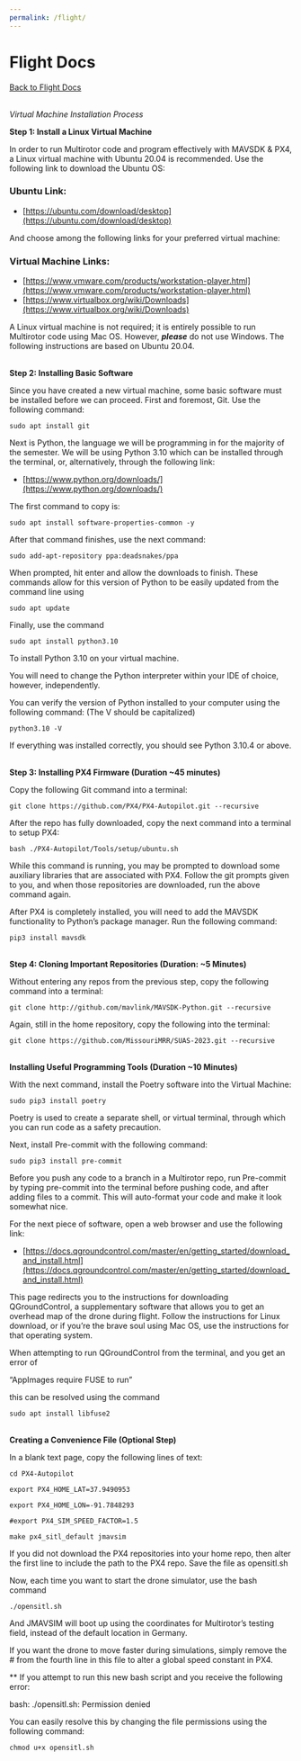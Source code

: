 ```yaml
---
permalink: /flight/
---
```


# Flight Docs

[Back to Flight Docs](/docs/flight/)

\
*Virtual Machine Installation Process*

**Step 1: Install a Linux Virtual Machine**

In order to run Multirotor code and program effectively with MAVSDK & PX4, a Linux virtual machine with Ubuntu 20.04 is recommended. Use the following link to download the Ubuntu OS: 

### Ubuntu Link:
-  [https://ubuntu.com/download/desktop](https://ubuntu.com/download/desktop) 

And choose among the following links for your preferred virtual machine: 

### Virtual Machine Links:
- [https://www.vmware.com/products/workstation-player.html](https://www.vmware.com/products/workstation-player.html)  
- [https://www.virtualbox.org/wiki/Downloads](https://www.virtualbox.org/wiki/Downloads)

A Linux virtual machine is not required; it is entirely possible to run Multirotor code using Mac OS. However, ***please*** do not use Windows. The following instructions are based on Ubuntu 20.04. 


\
**Step 2: Installing Basic Software** 

Since you have created a new virtual machine, some basic software must be installed before we can proceed. First and foremost, Git. Use the following command: 

```
sudo apt install git 
```

Next is Python, the language we will be programming in for the majority of the semester. We will be using Python 3.10 which can be installed through the terminal, or, alternatively, through the following link:

- [https://www.python.org/downloads/](https://www.python.org/downloads/)

The first command to copy is: 

```
sudo apt install software-properties-common -y 
```
 

After that command finishes, use the next command: 

```
sudo add-apt-repository ppa:deadsnakes/ppa 
```
 

When prompted, hit enter and allow the downloads to finish. These commands allow for this version of Python to be easily updated from the command line using  

```
sudo apt update 
```
 

Finally, use the command 

```
sudo apt install python3.10  
```

To install Python 3.10 on your virtual machine. 

You will need to change the Python interpreter within your IDE of choice, however, independently. 

 

You can verify the version of Python installed to your computer using the following command: 
(The V should be capitalized)

```
python3.10 -V
```

If everything was installed correctly, you should see Python 3.10.4 or above. 


\
**Step 3: Installing PX4 Firmware (Duration ~45 minutes)**

Copy the following Git command into a terminal: 

```
git clone https://github.com/PX4/PX4-Autopilot.git --recursive 
```
 

After the repo has fully downloaded, copy the next command into a terminal to setup PX4: 

```
bash ./PX4-Autopilot/Tools/setup/ubuntu.sh 
```
 

While this command is running, you may be prompted to download some auxiliary libraries that are associated with PX4. Follow the git prompts given to you, and when those repositories are downloaded, run the above command again. 

After PX4 is completely installed, you will need to add the MAVSDK functionality to Python’s package manager. Run the following command: 

```
pip3 install mavsdk 
```


\
**Step 4: Cloning Important Repositories (Duration: ~5 Minutes)**

Without entering any repos from the previous step, copy the following command into a terminal: 

```
git clone http://github.com/mavlink/MAVSDK-Python.git --recursive 
```
 

Again, still in the home repository, copy the following into the terminal: 

```
git clone https://github.com/MissouriMRR/SUAS-2023.git --recursive 
```


\
**Installing Useful Programming Tools (Duration ~10 Minutes)**

With the next command, install the Poetry software into the Virtual Machine: 

```
sudo pip3 install poetry 
```

Poetry is used to create a separate shell, or virtual terminal, through which you can run code as a safety precaution. 

Next, install Pre-commit with the following command: 

```
sudo pip3 install pre-commit 
```

Before you push any code to a branch in a Multirotor repo, run Pre-commit by typing pre-commit into the terminal before pushing code, and after adding files to a commit. This will auto-format your code and make it look somewhat nice. 

For the next piece of software, open a web browser and use the following link: 

- [https://docs.qgroundcontrol.com/master/en/getting_started/download_and_install.html](https://docs.qgroundcontrol.com/master/en/getting_started/download_and_install.html) 

This page redirects you to the instructions for downloading QGroundControl, a supplementary software that allows you to get an overhead map of the drone during flight. Follow the instructions for Linux download, or if you’re the brave soul using Mac OS, use the instructions for that operating system. 

When attempting to run QGroundControl from the terminal, and you get an error of 

“AppImages require FUSE to run” 

this can be resolved using the command 

```
sudo apt install libfuse2 
```


\
**Creating a Convenience File (Optional Step)**

In a blank text page, copy the following lines of text: 

    cd PX4-Autopilot 

    export PX4_HOME_LAT=37.9490953  

    export PX4_HOME_LON=-91.7848293  

    #export PX4_SIM_SPEED_FACTOR=1.5  

    make px4_sitl_default jmavsim 

If you did not download the PX4 repositories into your home repo, then alter the first line to include the path to the PX4 repo. Save the file as 	opensitl.sh 

Now, each time you want to start the drone simulator, use the bash command  

```
./opensitl.sh 
```

And JMAVSIM will boot up using the coordinates for Multirotor’s testing field, instead of the default location in Germany.  

If you want the drone to move faster during simulations, simply remove the # from the fourth line in this file to alter a global speed constant in PX4. 

 

** If you attempt to run this new bash script and you receive the following error: 

bash: ./opensitl.sh: Permission denied 

You can easily resolve this by changing the file permissions using the following command: 

```
chmod u+x opensitl.sh   
```